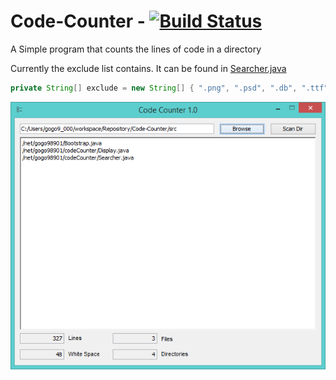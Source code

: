 # Code-Counter - [![Build Status](https://travis-ci.org/GOGO98901/Code-Counter.svg?branch=master)](https://travis-ci.org/GOGO98901/Code-Counter)
A Simple program that counts the lines of code in a directory


Currently the exclude list contains. It can be found in [Searcher.java](src/net/gogo98901/codeCounter/Searcher.java#L17)
```java
private String[] exclude = new String[] { ".png", ".psd", ".db", ".ttf", ".dll", ".class" };
```


![window](images/window.png)
